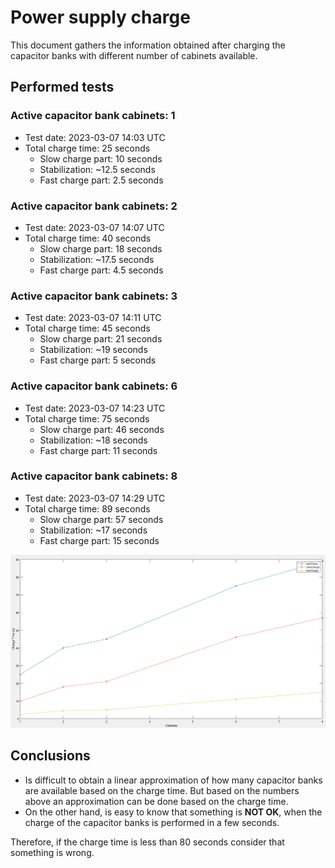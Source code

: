 # Power supply charge

This document gathers the information obtained after charging the capacitor banks with different number of cabinets
available.

## Performed tests

### Active capacitor bank cabinets: 1

- Test date: 2023-03-07 14:03 UTC
- Total charge time: 25 seconds
  - Slow charge part: 10 seconds
  - Stabilization: ~12.5 seconds
  - Fast charge part: 2.5 seconds

### Active capacitor bank cabinets: 2

- Test date: 2023-03-07 14:07 UTC
- Total charge time: 40 seconds
  - Slow charge part: 18 seconds
  - Stabilization: ~17.5 seconds
  - Fast charge part: 4.5 seconds

### Active capacitor bank cabinets: 3

- Test date: 2023-03-07 14:11 UTC
- Total charge time: 45 seconds
  - Slow charge part: 21 seconds
  - Stabilization: ~19 seconds
  - Fast charge part: 5 seconds

### Active capacitor bank cabinets: 6

- Test date: 2023-03-07 14:23 UTC
- Total charge time: 75 seconds
  - Slow charge part: 46 seconds
  - Stabilization: ~18 seconds
  - Fast charge part: 11 seconds

### Active capacitor bank cabinets: 8

- Test date: 2023-03-07 14:29 UTC
- Total charge time: 89 seconds
  - Slow charge part: 57 seconds
  - Stabilization: ~17 seconds
  - Fast charge part: 15 seconds

![Charge times](resources/ChargeTimesDiagram.png)

## Conclusions

- Is difficult to obtain a linear approximation of how many capacitor banks are available based on the charge time.
  But based on the numbers above an approximation can be done based on the charge time.
- On the other hand, is easy to know that something is **NOT OK**, when the charge of the capacitor banks is performed
  in a few seconds.

Therefore, if the charge time is less than 80 seconds consider that something is wrong.
